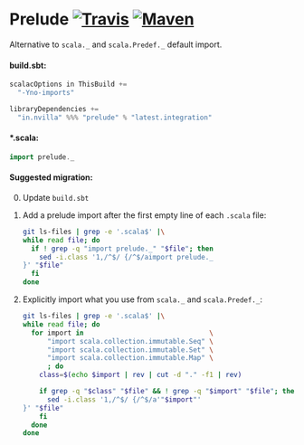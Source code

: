 # Prelude [![Travis](https://travis-ci.org/OlivierBlanvillain/prelude.svg?branch=master)](https://travis-ci.org/OlivierBlanvillain/prelude) [![Maven](https://img.shields.io/maven-central/v/in.nvilla/prelude_sjs0.6_2.11.svg?label=maven)](http://search.maven.org/#search%7Cga%7C1%7Cg%3A%22in.nvilla%22%20AND%20a%3A%22prelude_2.11%22)

Alternative to `scala._` and `scala.Predef._` default import.

#### build.sbt:

```scala
scalacOptions in ThisBuild +=
  "-Yno-imports"

libraryDependencies +=
  "in.nvilla" %%% "prelude" % "latest.integration"
```

#### \*.scala:

```scala
import prelude._
```

#### Suggested migration:

0. Update `build.sbt`

0. Add a prelude import after the first empty line of each `.scala` file:

    ```sh
    git ls-files | grep -e '.scala$' |\
    while read file; do
      if ! grep -q "import prelude._" "$file"; then
        sed -i.class '1,/^$/ {/^$/aimport prelude._
    }' "$file"
      fi
    done
    ```

0. Explicitly import what you use from `scala._` and `scala.Predef._`:

    ```sh
    git ls-files | grep -e '.scala$' |\
    while read file; do
      for import in                               \
          "import scala.collection.immutable.Seq" \
          "import scala.collection.immutable.Set" \
          "import scala.collection.immutable.Map" \
          ; do
        class=$(echo $import | rev | cut -d "." -f1 | rev)

        if grep -q "$class" "$file" && ! grep -q "$import" "$file"; then
          sed -i.class '1,/^$/ {/^$/a'"$import"'
    }' "$file"
        fi
      done
    done
    ```
